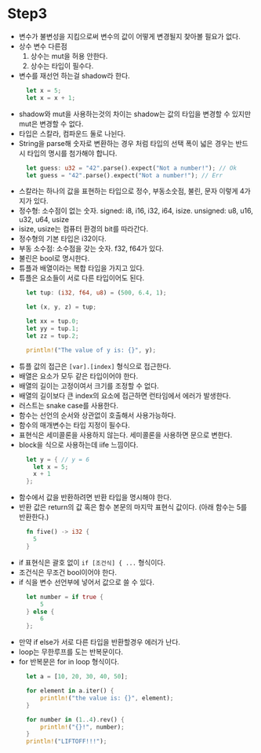 # Step3

- 변수가 불변성을 지킴으로써 변수의 값이 어떻게 변경될지 찾아볼 필요가 없다.
- 상수 변수 다른점
  1. 상수는 mut을 허용 안한다.
  2. 상수는 타입이 필수다.
- 변수를 재선언 하는걸 shadow라 한다.
  ```rust
    let x = 5;
    let x = x + 1;
  ```
- shadow와 mut을 사용하는것의 차이는 shadow는 값의 타입을 변경할 수 있지만 mut은 변경할 수 없다.
- 타입은 스칼라, 컴파운드 둘로 나뉜다.
- String을 parse해 숫자로 변환하는 경우 처럼 타입의 선택 폭이 넓은 경우는 반드시 타입의 명시를 첨가해야 합니다.
  ```rust
    let guess: u32 = "42".parse().expect("Not a number!"); // Ok
    let guess = "42".parse().expect("Not a number!"); // Err
  ```
- 스칼라는 하나의 값을 표현하는 타입으로 정수, 부동소숫점, 불린, 문자 이렇게 4가지가 있다.
- 정수형: 소수점이 없는 숫자. signed: i8, i16, i32, i64, isize. unsigned: u8, u16, u32, u64, usize
- isize, usize는 컴퓨터 환경의 bit를 따라간다.
- 정수형의 기본 타입은 i32이다.
- 부동 소수점: 소수점을 갖는 숫자. f32, f64가 있다.
- 불린은 bool로 명시한다.
- 튜플과 배열이라는 복합 타입을 가지고 있다.
- 튜플은 요소들이 서로 다른 타입이어도 된다.
  ```rust
    let tup: (i32, f64, u8) = (500, 6.4, 1);

    let (x, y, z) = tup;

    let xx = tup.0;
    let yy = tup.1;
    let zz = tup.2;

    println!("The value of y is: {}", y);
  ```
-  튜플 값의 접근은 ```[var].[index]``` 형식으로 접근한다.
- 배열은 요소가 모두 같은 타입이어야 한다.
- 배열의 길이는 고정이여서 크기를 조정할 수 없다.
- 배열의 길이보다 큰 index의 요소에 접근하면 런타임에서 에러가 발생한다.
- 러스트는 snake case를 사용한다.
- 함수는 선언의 순서와 상관없이 호출해서 사용가능하다.
- 함수의 매개변수는 타입 지정이 필수다.
- 표현식은 세미콜론을 사용하지 않는다. 세미콜론을 사용하면 문으로 변한다.
- block을 식으로 사용하는데 iife 느낌이다.
  ```rust
    let y = { // y = 6
      let x = 5;
      x + 1
    };
  ```
- 함수에서 값을 반환하려면 반환 타입을 명시해야 한다.
- 반환 값은 return의 값 혹은 함수 본문의 마지막 표현식 값이다. (아래 함수는 5를 반환한다.)
  ```rust
    fn five() -> i32 {
      5
    }
  ```
- if 표현식은 괄호 없이 ```if [조건식] { ...``` 형식이다.
- 조건식은 무조건 bool이어야 한다.
- if 식을 변수 선언부에 넣어서 값으로 쓸 수 있다.
  ```rust
    let number = if true {
        5
    } else {
        6
    };
  ```
- 만약 if else가 서로 다른 타입을 반환할경우 에러가 난다.
- loop는 무한루프를 도는 반복문이다.
- for 반복문은 for in loop 형식이다.
  ```rust
    let a = [10, 20, 30, 40, 50];

    for element in a.iter() {
        println!("the value is: {}", element);
    }

    for number in (1..4).rev() {
        println!("{}!", number);
    }
    println!("LIFTOFF!!!");
  ```